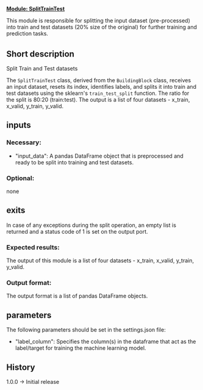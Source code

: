 <b><u>Module: SplitTrainTest</u></b>

This module is responsible for splitting the input dataset (pre-processed) into train and test datasets (20% size of the original) for further training and prediction tasks.

######

## Short description

Split Train and Test datasets

The `SplitTrainTest` class, derived from the `BuildingBlock` class, receives an input dataset, resets its index, identifies labels, and splits it into train and test datasets using the sklearn's `train_test_split` function. The ratio for the split is 80:20 (train:test). The output is a list of four datasets - x_train, x_valid, y_train, y_valid.

## inputs
### Necessary:
- "input_data": A pandas DataFrame object that is preprocessed and ready to be split into training and test datasets.

### Optional:
none

## exits
In case of any exceptions during the split operation, an empty list is returned and a status code of 1 is set on the output port.

### Expected results:
The output of this module is a list of four datasets - x_train, x_valid, y_train, y_valid. 

### Output format:
The output format is a list of pandas DataFrame objects.

## parameters
The following parameters should be set in the settings.json file:
- "label_column": Specifies the column(s) in the dataframe that act as the label/target for training the machine learning model.

## History
1.0.0 -> Initial release
